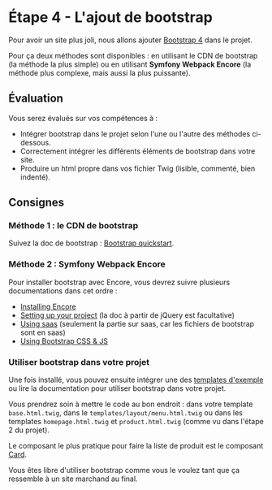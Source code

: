 # Étape 4 - L'ajout de bootstrap

Pour avoir un site plus joli, nous allons ajouter [Bootstrap 4](https://getbootstrap.com/) dans le projet.

Pour ça deux méthodes sont disponibles : en utilisant le CDN de bootstrap (la méthode la plus simple) ou en utilisant **Symfony Webpack Encore** (la méthode plus complexe, mais aussi la plus puissante).

## Évaluation

Vous serez évalués sur vos compétences à :

* Intégrer bootstrap dans le projet selon l'une ou l'autre des méthodes ci-dessous.
* Correctement intégrer les différents éléments de bootstrap dans votre site.
* Produire un html propre dans vos fichier Twig (lisible, commenté, bien indenté).

## Consignes

### Méthode 1 : le CDN de bootstrap

Suivez la doc de bootstrap : [Bootstrap quickstart](https://getbootstrap.com/docs/4.1/getting-started/introduction/).

### Méthode 2 : Symfony Webpack Encore

Pour installer bootstrap avec Encore, vous devrez suivre plusieurs documentations dans cet ordre :

* [Installing Encore](https://symfony.com/doc/current/frontend/encore/installation.html)
* [Setting up your project](https://symfony.com/doc/current/frontend/encore/simple-example.html) (la doc à partir de jQuery est facultative)
* [Using saas](https://symfony.com/doc/current/frontend/encore/css-preprocessors.html#using-sass) (seulement la partie sur saas, car les fichiers de bootstrap sont en saas)
* [Using Bootstrap CSS & JS](https://symfony.com/doc/current/frontend/encore/bootstrap.html)

### Utiliser bootstrap dans votre projet

Une fois installé, vous pouvez ensuite intégrer une des [templates d'exemple](https://getbootstrap.com/docs/4.1/examples/) ou lire la documentation pour utiliser bootstrap dans votre projet.

Vous prendrez soin à mettre le code au bon endroit : dans votre template `base.html.twig`, dans le `templates/layout/menu.html.twig` ou dans les templates `homepage.html.twig` et `product.html.twig` (comme vu dans l'étape 2 du projet).

Le composant le plus pratique pour faire la liste de produit est le composant [Card](https://getbootstrap.com/docs/4.1/components/card/).

Vous êtes libre d'utiliser bootstrap comme vous le voulez tant que ça ressemble à un site marchand au final.
